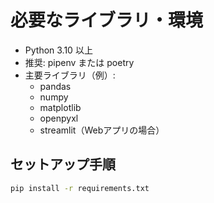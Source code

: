 # 必要なライブラリ・環境

- Python 3.10 以上
- 推奨: pipenv または poetry
- 主要ライブラリ（例）:
  - pandas
  - numpy
  - matplotlib
  - openpyxl
  - streamlit（Webアプリの場合）

## セットアップ手順
```sh
pip install -r requirements.txt
``` 
